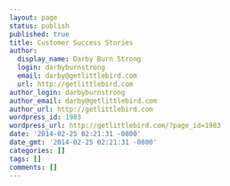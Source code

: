 ```yaml
---
layout: page
status: publish
published: true
title: Customer Success Stories
author:
  display_name: Darby Burn Strong
  login: darbyburnstrong
  email: darby@getlittlebird.com
  url: http://getlittlebird.com
author_login: darbyburnstrong
author_email: darby@getlittlebird.com
author_url: http://getlittlebird.com
wordpress_id: 1983
wordpress_url: http://getlittlebird.com/?page_id=1983
date: '2014-02-25 02:21:31 -0800'
date_gmt: '2014-02-25 02:21:31 -0800'
categories: []
tags: []
comments: []
---
```


